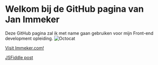 # Welkom bij de GitHub pagina van Jan Immeker

Deze GitHub pagina zal ik met name gaan gebruiken voor mijn Front-end development opleiding. 
![Octocat](https://user-images.githubusercontent.com/31700734/146571837-c7c94cc3-1b73-41f8-ac57-39fdb9a92866.png)

<p><a href="https://immeker.com/">Visit Immeker.com!</a></p>
<p><a href="https://immeker.com/jsfiddle/">JSFiddle post</a></p>
